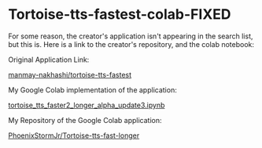 # Tortoise-tts-fastest-colab-FIXED

For some reason, the creator's application isn't appearing in the search list, but this is. Here is a link to the creator's repository, and the colab notebook:

Original Application Link:

[manmay-nakhashi/tortoise-tts-fastest](https://github.com/manmay-nakhashi/tortoise-tts-fastest)

My Google Colab implementation of the application:

[tortoise_tts_faster2_longer_alpha_update3.ipynb](https://colab.research.google.com/github/PhoenixStormJr/Tortoise-tts-fast-longer/blob/main/tortoise_tts_faster2_longer_alpha_update3.ipynb)


My Repository of the Google Colab application:

[PhoenixStormJr/Tortoise-tts-fast-longer](https://github.com/PhoenixStormJr/Tortoise-tts-fast-longer)

